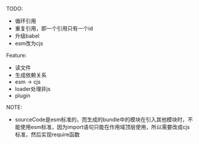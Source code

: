 TODO:
- 循环引用
- 重复引用，即一个引用只有一个id
- 升级babel
- esm改为cjs

Feature:
- 读文件
- 生成依赖关系
- esm -> cjs
- loader处理非js
- plugin

NOTE:
- sourceCode是esm标准的，而生成的bundle中的模块在引入其他模块时，不能使用esm标准，因为import语句只能在作用域顶层使用，所以需要改成cjs标准，然后实现require函数

